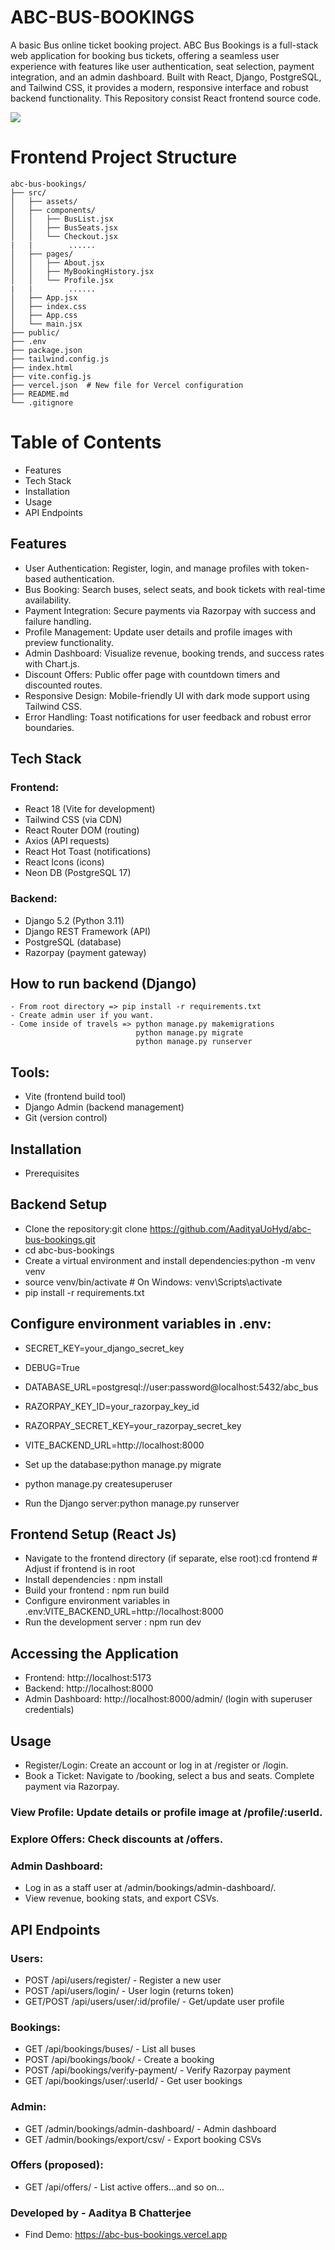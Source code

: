 # ABC-BUS-BOOKINGS
A basic Bus online ticket booking project. ABC Bus Bookings is a full-stack web application for booking bus tickets,
offering a seamless user experience with features like user authentication, seat selection, payment integration, 
and an admin dashboard. Built with React, Django, PostgreSQL, and Tailwind CSS, it provides a modern, responsive 
interface and robust backend functionality. This Repository consist React frontend source code.

![](https://github.com/AadityaUoHyd/abc-bus-bookings/blob/main/Screenshot.png)

# Frontend Project Structure
```
abc-bus-bookings/
├── src/
│   ├── assets/
│   ├── components/
│   │   ├── BusList.jsx
│   │   ├── BusSeats.jsx
│   │   └── Checkout.jsx
|   |        ......
│   ├── pages/
│   │   ├── About.jsx
│   │   ├── MyBookingHistory.jsx
│   │   └── Profile.jsx
|   |        ......
│   ├── App.jsx
│   ├── index.css
│   ├── App.css
│   └── main.jsx
├── public/
├── .env
├── package.json
├── tailwind.config.js
├── index.html
├── vite.config.js
├── vercel.json  # New file for Vercel configuration
├── README.md
└── .gitignore
```

# Table of Contents
- Features
- Tech Stack
- Installation
- Usage
- API Endpoints


## Features
- User Authentication: Register, login, and manage profiles with token-based authentication.
- Bus Booking: Search buses, select seats, and book tickets with real-time availability.
- Payment Integration: Secure payments via Razorpay with success and failure handling.
- Profile Management: Update user details and profile images with preview functionality.
- Admin Dashboard: Visualize revenue, booking trends, and success rates with Chart.js.
- Discount Offers: Public offer page with countdown timers and discounted routes.
- Responsive Design: Mobile-friendly UI with dark mode support using Tailwind CSS.
- Error Handling: Toast notifications for user feedback and robust error boundaries.

## Tech Stack
### Frontend:
- React 18 (Vite for development)
- Tailwind CSS (via CDN)
- React Router DOM (routing)
- Axios (API requests)
- React Hot Toast (notifications)
- React Icons (icons)
- Neon DB (PostgreSQL 17)

### Backend:
- Django 5.2 (Python 3.11)
- Django REST Framework (API)
- PostgreSQL (database)
- Razorpay (payment gateway)

## How to run backend (Django)
```
- From root directory => pip install -r requirements.txt
- Create admin user if you want.
- Come inside of travels => python manage.py makemigrations
                            python manage.py migrate 
                            python manage.py runserver
```

## Tools:
- Vite (frontend build tool)
- Django Admin (backend management)
- Git (version control)

## Installation
- Prerequisites

[//]: # (Node.js &#40;>=18.x&#41;)

[//]: # (Python &#40;>=3.11&#41;)

[//]: # (PostgreSQL &#40;>=13.x&#41;)

[//]: # (Git)

[//]: # (Razorpay account &#40;for payment integration&#41;)

## Backend Setup

- Clone the repository:git clone https://github.com/AadityaUoHyd/abc-bus-bookings.git
- cd abc-bus-bookings
- Create a virtual environment and install dependencies:python -m venv venv
- source venv/bin/activate  # On Windows: venv\Scripts\activate
- pip install -r requirements.txt

## Configure environment variables in .env:
- SECRET_KEY=your_django_secret_key
- DEBUG=True
- DATABASE_URL=postgresql://user:password@localhost:5432/abc_bus
- RAZORPAY_KEY_ID=your_razorpay_key_id
- RAZORPAY_SECRET_KEY=your_razorpay_secret_key
- VITE_BACKEND_URL=http://localhost:8000

- Set up the database:python manage.py migrate
- python manage.py createsuperuser

- Run the Django server:python manage.py runserver

## Frontend Setup (React Js)
- Navigate to the frontend directory (if separate, else root):cd frontend  # Adjust if frontend is in root
- Install dependencies : npm install
- Build your frontend : npm run build
- Configure environment variables in .env:VITE_BACKEND_URL=http://localhost:8000
- Run the development server : npm run dev

## Accessing the Application
- Frontend: http://localhost:5173
- Backend: http://localhost:8000
- Admin Dashboard: http://localhost:8000/admin/ (login with superuser credentials)

## Usage
- Register/Login: Create an account or log in at /register or /login.
- Book a Ticket:
  Navigate to /booking, select a bus and seats.
  Complete payment via Razorpay.


### View Profile: Update details or profile image at /profile/:userId.
### Explore Offers: Check discounts at /offers.
### Admin Dashboard:
- Log in as a staff user at /admin/bookings/admin-dashboard/.
- View revenue, booking stats, and export CSVs.



## API Endpoints
### Users:
- POST /api/users/register/ - Register a new user
- POST /api/users/login/ - User login (returns token)
- GET/POST /api/users/user/:id/profile/ - Get/update user profile

### Bookings:
- GET /api/bookings/buses/ - List all buses
- POST /api/bookings/book/ - Create a booking
- POST /api/bookings/verify-payment/ - Verify Razorpay payment
- GET /api/bookings/user/:userId/ - Get user bookings

### Admin:
- GET /admin/bookings/admin-dashboard/ - Admin dashboard
- GET /admin/bookings/export/csv/ - Export booking CSVs

### Offers (proposed):
- GET /api/offers/ - List active offers...and so on...


### Developed by - Aaditya B Chatterjee
- Find Demo: https://abc-bus-bookings.vercel.app
